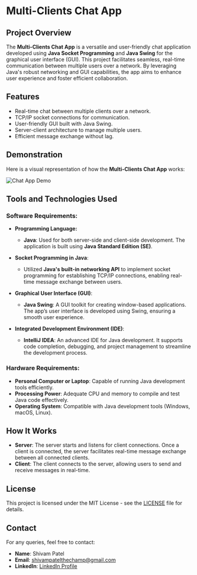 # Multi-Clients Chat App

## Project Overview
The **Multi-Clients Chat App** is a versatile and user-friendly chat application developed using **Java Socket Programming** and **Java Swing** for the graphical user interface (GUI). This project facilitates seamless, real-time communication between multiple users over a network. By leveraging Java's robust networking and GUI capabilities, the app aims to enhance user experience and foster efficient collaboration.

## Features
- Real-time chat between multiple clients over a network.
- TCP/IP socket connections for communication.
- User-friendly GUI built with Java Swing.
- Server-client architecture to manage multiple users.
- Efficient message exchange without lag.

## Demonstration
Here is a visual representation of how the **Multi-Clients Chat App** works:

![Chat App Demo](src/icons/DemonstrationChatApp.png)


## Tools and Technologies Used

### Software Requirements:
- **Programming Language:**
  - **Java**: Used for both server-side and client-side development. The application is built using **Java Standard Edition (SE)**.
  
- **Socket Programming in Java**:
  - Utilized **Java's built-in networking API** to implement socket programming for establishing TCP/IP connections, enabling real-time message exchange between users.

- **Graphical User Interface (GUI)**:
  - **Java Swing**: A GUI toolkit for creating window-based applications. The app’s user interface is developed using Swing, ensuring a smooth user experience.

- **Integrated Development Environment (IDE)**:
  - **IntelliJ IDEA**: An advanced IDE for Java development. It supports code completion, debugging, and project management to streamline the development process.

### Hardware Requirements:
- **Personal Computer or Laptop**: Capable of running Java development tools efficiently.
- **Processing Power**: Adequate CPU and memory to compile and test Java code effectively.
- **Operating System**: Compatible with Java development tools (Windows, macOS, Linux).

## How It Works
- **Server**: The server starts and listens for client connections. Once a client is connected, the server facilitates real-time message exchange between all connected clients.
- **Client**: The client connects to the server, allowing users to send and receive messages in real-time.


## License
This project is licensed under the MIT License - see the [LICENSE](LICENSE) file for details.

## Contact
For any queries, feel free to contact:
- **Name**: Shivam Patel
- **Email**: shivampatelthechamp@gmail.com
- **LinkedIn**: [LinkedIn Profile](https://www.linkedin.com/in/shivam-patel-34317b287/)
